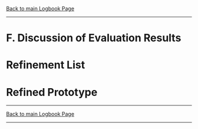 [Back to main Logbook Page](../hci_logbook.md)

---

# F. Discussion of Evaluation Results


# Refinement List

# Refined Prototype


---
[Back to main Logbook Page](../hci_logbook.md)

---
